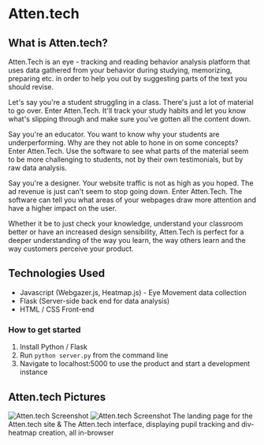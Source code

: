# Atten.tech

## What is Atten.tech?
Atten.Tech is an eye - tracking and reading behavior analysis platform that uses data gathered from your behavior during studying, memorizing, preparing etc. in order to help you out by suggesting parts of the text you should revise.

Let's say you're a student struggling in a class. There's just a lot of material to go over. Enter Atten.Tech. It'll track your study habits and let you know what's slipping through and make sure you've gotten all the content down.

Say you're an educator. You want to know why your students are underperforming. Why are they not able to hone in on some concepts? Enter Atten.Tech. Use the software to see what parts of the material seem to be more challenging to students, not by their own testimonials, but by raw data analysis.

Say you're a designer. Your website traffic is not as high as you hoped. The ad revenue is just can't seem to stop going down. Enter Atten.Tech. The software can tell you what areas of your webpages draw more attention and have a higher impact on the user.

Whether it be to just check your knowledge, understand your classroom better or have an increased design sensibility, Atten.Tech is perfect for a deeper understanding of the way you learn, the way others learn and the way customers perceive your product.

## Technologies Used
* Javascript (Webgazer.js, Heatmap.js) - Eye Movement data collection
* Flask (Server-side back end for data analysis)
* HTML / CSS Front-end

### How to get started
1. Install Python / Flask
2. Run `python server.py` from the command line
3. Navigate to localhost:5000 to use the product and start a development instance

## Atten.tech Pictures
![Atten.tech Screenshot](https://challengepost-s3-challengepost.netdna-ssl.com/photos/production/software_photos/000/792/973/datas/gallery.jpg)
![Atten.tech Screenshot](https://challengepost-s3-challengepost.netdna-ssl.com/photos/production/software_photos/000/792/974/datas/gallery.jpg "Test")
The landing page for the Atten.tech site & The Atten.tech interface, displaying pupil tracking and div-heatmap creation, all in-browser